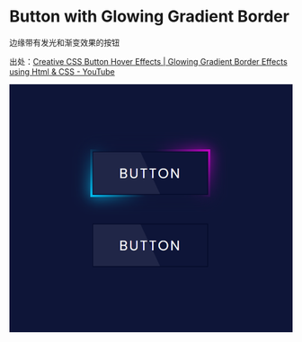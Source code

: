 # Button with Glowing Gradient Border

边缘带有发光和渐变效果的按钮

出处：[Creative CSS Button Hover Effects | Glowing Gradient Border Effects using Html & CSS - YouTube](https://www.youtube.com/watch?v=lCxfo8tvHqk)

![readme.png](readme.png)